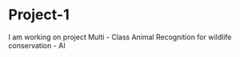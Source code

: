 # Project-1
I am working on project Multi - Class Animal Recognition for wildlife conservation - AI
